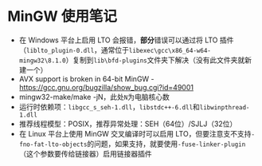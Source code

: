 # MinGW 使用笔记
- 在 Windows 平台上启用 LTO 会报错，**部分**错误可以通过将 LTO 插件（`liblto_plugin-0.dll`，通常位于`libexec\gcc\x86_64-w64-mingw32\8.1.0`）复制到`lib\bfd-plugins`文件夹下解决（没有此文件夹就新建一个）
- AVX support is broken in 64-bit MinGW - https://gcc.gnu.org/bugzilla/show_bug.cgi?id=49001
- mingw32-make/make -jN，此处`N`为电脑核心数
- 运行时依赖项：`libgcc_s_seh-1.dll`，`libstdc++-6.dll`和`libwinpthread-1.dll`
- 推荐线程模型：POSIX，推荐异常处理：SEH（64位）/SJLJ（32位）
- 在 Linux 平台上使用 MinGW 交叉编译时可以启用 LTO，但要注意支不支持`-fno-fat-lto-objects`的问题，如果支持，就要使用`-fuse-linker-plugin`（这个参数要传给链接器）启用链接器插件
